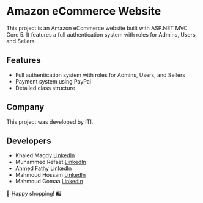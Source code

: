 # Amazon eCommerce Website

This project is an Amazon eCommerce website built with ASP.NET MVC Core 5. It features a full authentication system with roles for Admins, Users, and Sellers.

## Features
- Full authentication system with roles for Admins, Users, and Sellers
- Payment system using PayPal
- Detailed class structure

## Company
This project was developed by ITI.

## Developers
- Khaled Magdy [LinkedIn](https://www.linkedin.com/in/khaled-magdy-81b8a318b/)
- Muhammed Refaet [LinkedIn](https://www.linkedin.com/in/muhammed-refaet/)
- Ahmed Fathy [LinkedIn](https://www.linkedin.com/in/ahmed-fathy/)
- Mahmoud Hossam [LinkedIn](https://www.linkedin.com/in/mahmoud-hossam/)
- Mahmoud Gomaa [LinkedIn](https://www.linkedin.com/in/mahmoud-gomaa/)

🚀 Happy shopping! 🛍
